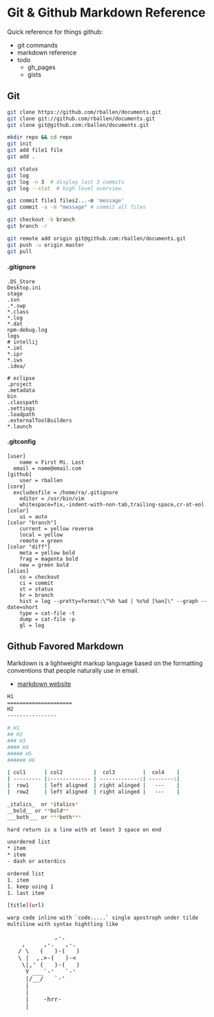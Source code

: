 Git & Github Markdown Reference
=========

Quick reference for things github:
* git commands
* markdown reference
* todo
    * gh_pages
    * gists

Git
-----------
```sh
git clone https://github.com/rballen/documents.git 
git clone git://github.com/rballen/documents.git
git clone git@github.com:rballen/documents.git

mkdir repo && cd repo
git init 
git add file1 file
git add .  

git status
git log
git log -n 3  # display last 3 commits
git log --stat  # high level overview

git commit file1 files2...-m 'message'
git commit -a -m "message" # commit all files 

git checkout -b branch
git branch -r

git remote add origin git@github.com:rballen/documents.git
git push -u origin master
git pull
```

#### .gitignore
```
.DS_Store
Desktop.ini
stage
.svn
.*.swp
*.class
*.log
*.dat
npm-debug.log
logs
# intellij
*.iml
*.ipr
*.iws
.idea/

# eclipse
.project
.metadata
bin
.classpath
.settings
.loadpath
.externalToolBuilders
*.launch
```


#### .gitconfig
```
[user]
    name = First Mi. Last
  email = name@email.com
[github]
    user = rballen
[core]
  excludesfile = /home/ra/.gitignore
    editor = /usr/bin/vim
    whitespace=fix,-indent-with-non-tab,trailing-space,cr-at-eol   
[color]
    ui = auto
[color "branch"]
    current = yellow reverse
    local = yellow
    remote = green
[color "diff"]
    meta = yellow bold
    frag = magenta bold
    new = green bold
[alias]
    co = checkout
    ci = commit
    st = status
    br = branch
    hist = log --pretty=format:\"%h %ad | %s%d [%an]\" --graph --date=short
    type = cat-file -t
    dump = cat-file -p
    gl = log
```


Github Favored Markdown
--------------
Markdown is a lightweight markup language based on the formatting conventions that people naturally use in email. 
* [markdown website](http://daringfireball.net/projects/markdown/)



```sh
H1
=====================
H2
----------------

# H1
## H2
### H3
#### H4
##### H5
###### H6

| col1      | col2          |  col3         |  col4    |
| --------- |:------------- | -------------:| --------:|
|  row1     | left aligned  | right alinged |   ---    |
|  row2     | left aligned  | right alinged |   ---    |

_italics_  or *italics*
__bold__ or **bold**
___both___ or ***both***

hard return is a line with at least 3 space on end

unordered list
* item
* item
- dash or asterdics

ordered list 
1. item
1. keep using 1
1. last item

[title](url)

warp code inline with `code.....` single apostroph under tilde
multiline with syntax hightling like


```
<pre>
             ,-. 
    ,     ,-.   ,-. 
   / \   (   )-(   ) 
   \ |  ,.>-(   )-< 
    \|,' (   )-(   ) 
     Y ___`-'   `-' 
     |/__/   `-' 
     | 
     | 
     |    -hrr- 
  ___|_____________ 
</pre>
